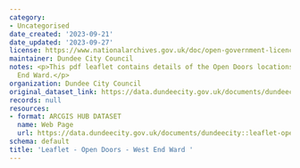 ```yaml
---
category:
- Uncategorised
date_created: '2023-09-21'
date_updated: '2023-09-27'
license: https://www.nationalarchives.gov.uk/doc/open-government-licence/version/3/
maintainer: Dundee City Council
notes: <p>This pdf leaflet contains details of the Open Doors locations within West
  End Ward.</p>
organization: Dundee City Council
original_dataset_link: https://data.dundeecity.gov.uk/documents/dundeecity::leaflet-open-doors-west-end-ward-
records: null
resources:
- format: ARCGIS HUB DATASET
  name: Web Page
  url: https://data.dundeecity.gov.uk/documents/dundeecity::leaflet-open-doors-west-end-ward-
schema: default
title: 'Leaflet - Open Doors - West End Ward '
---
```

